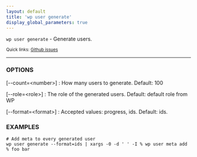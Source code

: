 ```yaml
---
layout: default
title: 'wp user generate'
display_global_parameters: true
---
```


`wp user generate` - Generate users.

<small>Quick links: <a href="https://github.com/wp-cli/wp-cli/issues?q=is%3Aopen+label%3Acommand%3Auser-generate+sort%3Aupdated-desc">Github issues</a></small>

<hr />

### OPTIONS

[\--count=&lt;number&gt;]
: How many users to generate. Default: 100

[\--role=&lt;role&gt;]
: The role of the generated users. Default: default role from WP

[\--format=&lt;format&gt;]
: Accepted values: progress, ids. Default: ids.

### EXAMPLES

    # Add meta to every generated user
    wp user generate --format=ids | xargs -0 -d ' ' -I % wp user meta add % foo bar



